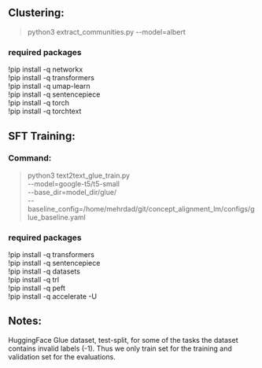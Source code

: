 ## Clustering:
> python3 extract_communities.py --model=albert  <br>

### required packages
!pip install -q networkx  <br>
!pip install -q transformers  <br>
!pip install -q umap-learn  <br>
!pip install -q sentencepiece  <br>
!pip install -q torch  <br>
!pip install -q torchtext  <br>

## SFT Training:
### Command:
> python3 text2text_glue_train.py \
   --model=google-t5/t5-small  \
   --base_dir=model_dir/glue/ \
   --baseline_config=/home/mehrdad/git/concept_alignment_lm/configs/glue_baseline.yaml  <br>

### required packages
!pip install -q transformers  <br>
!pip install -q sentencepiece  <br>
!pip install -q datasets  <br>
!pip install -q trl  <br>
!pip install -q peft  <br>
!pip install -q accelerate -U  <br>


## Notes:

HuggingFace Glue dataset, test-split, for some of the tasks the dataset contains invalid labels (-1). Thus we only train set for the training and validation set for the evaluations. <br>